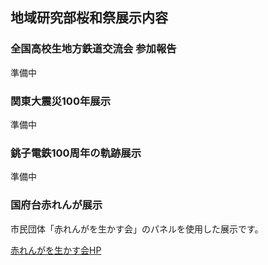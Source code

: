 ## 地域研究部桜和祭展示内容
### 全国高校生地方鉄道交流会 参加報告
<p>準備中</p>

### 関東大震災100年展示
<p>準備中</p>

### 銚子電鉄100周年の軌跡展示
<p>準備中</p>

### 国府台赤れんが展示
<p>市民団体「赤れんがを生かす会」のパネルを使用した展示です。</p>

[赤れんがを生かす会HP](https://ichibun.net/akarenga/index.php?QBlog)

 
